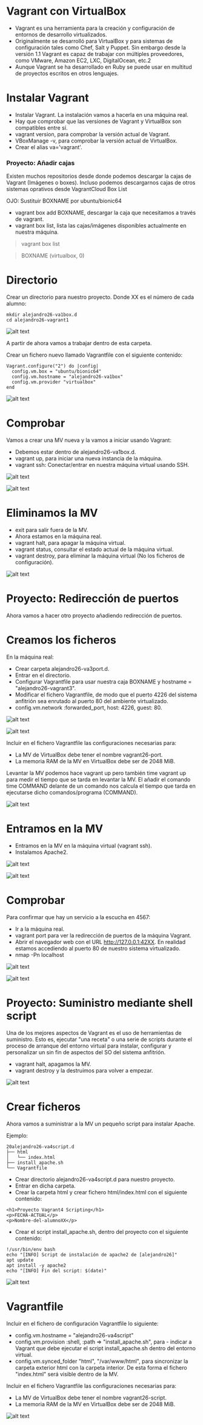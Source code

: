 # Vagrant con VirtualBox

- Vagrant es una herramienta para la creación y configuración de entornos de desarrollo virtualizados.
- Originalmente se desarrolló para VirtualBox y para sistemas de configuración tales como Chef, Salt y Puppet. Sin embargo desde la versión 1.1 Vagrant es capaz de trabajar con múltiples proveedores, como VMware, Amazon EC2, LXC, DigitalOcean, etc.2
- Aunque Vagrant se ha desarrollado en Ruby se puede usar en multitud de proyectos escritos en otros lenguajes.

# Instalar Vagrant

- Instalar Vagrant. La instalación vamos a hacerla en una máquina real.
- Hay que comprobar que las versiones de Vagrant y VirtualBox son compatibles entre sí.
- vagrant version, para comprobar la versión actual de Vagrant.
- VBoxManage -v, para comprobar la versión actual de VirtualBox.
- Crear el alias va='vagrant'.

### Proyecto: Añadir cajas

Existen muchos repositorios desde donde podemos descargar la cajas de Vagrant (Imágenes o boxes). Incluso podemos descargarnos cajas de otros sistemas oprativos desde VagrantCloud Box List

OJO: Sustituir BOXNAME por ubuntu/bionic64

- vagrant box add BOXNAME, descargar la caja que necesitamos a través de  vagrant.
- vagrant box list, lista las cajas/imágenes disponibles actualmente en nuestra máquina.

> vagrant box list

> BOXNAME (virtualbox, 0)

# Directorio

Crear un directorio para nuestro proyecto. Donde XX es el número de cada alumno:

~~~
mkdir alejandro26-va1box.d
cd alejandro26-vagrant1
~~~

![alt text](https://github.com/AbyssC1/idp2122-alejandro/blob/main/Imagenes/T6%20P2/1%20Configuracion%20vagrant%20maquina%20real.png)

A partir de ahora vamos a trabajar dentro de esta carpeta.

Crear un fichero nuevo llamado Vagrantfile con el siguiente contenido:

~~~
Vagrant.configure("2") do |config|
  config.vm.box = "ubuntu/bionic64"
  config.vm.hostname = "alejandro26-va1box"
  config.vm.provider "virtualbox"
end
~~~

![alt text](https://github.com/AbyssC1/idp2122-alejandro/blob/main/Imagenes/T6%20P2/2%20Configuracion%20Vagrand.png)

# Comprobar

Vamos a crear una MV nueva y la vamos a iniciar usando Vagrant:

- Debemos estar dentro de alejandro26-va1box.d.
- vagrant up, para iniciar una nueva instancia de la máquina.
- vagrant ssh: Conectar/entrar en nuestra máquina virtual usando SSH.

![alt text](https://github.com/AbyssC1/idp2122-alejandro/blob/main/Imagenes/T6%20P2/3%20Vagrant%20up.png)

![alt text](https://github.com/AbyssC1/idp2122-alejandro/blob/main/Imagenes/T6%20P2/4%20Vagrant%20ssh.png)

# Eliminamos la MV

- exit para salir fuera de la MV.
- Ahora estamos en la máquina real.
- vagrant halt, para apagar la máquina virtual.
- vagrant status, consultar el estado actual de la máquina virtual.
- vagrant destroy, para eliminar la máquina virtual (No los ficheros de configuración).

![alt text](https://github.com/AbyssC1/idp2122-alejandro/blob/main/Imagenes/T6%20P2/5%20exit%20vagrant%20halt%20vagrant%20status%20vagrant%20destroy.png)

# Proyecto: Redirección de puertos

Ahora vamos a hacer otro proyecto añadiendo redirección de puertos.

# Creamos los ficheros

En la máquina real:

- Crear carpeta alejandro26-va3port.d.
- Entrar en el directorio.
- Configurar Vagrantfile para usar nuestra caja BOXNAME y hostname = "alejandro26-vagrant3".
- Modificar el fichero Vagrantfile, de modo que el puerto 4226 del sistema anfitrión sea enrutado al puerto 80 del ambiente virtualizado.
- config.vm.network :forwarded_port, host: 4226, guest: 80.

![alt text](https://github.com/AbyssC1/idp2122-alejandro/blob/main/Imagenes/T6%20P2/6%20mkdir%20alejandro26-va3port.d.png)

![alt text](https://github.com/AbyssC1/idp2122-alejandro/blob/main/Imagenes/T6%20P2/7%20Configuracion%20vagrant%20file%202.png)

Incluir en el fichero Vagrantfile las configuraciones necesarias para:

- La MV de VirtualBox debe tener el nombre vagrant26-port.
- La memoria RAM de la MV en VirtualBox debe ser de 2048 MiB.

Levantar la MV podemos hace vagrant up pero también time vagrant up para medir el tiempo que se tarda en levantar la MV. El añadir el comando time COMMAND delante de un comando nos calcula el tiempo que tarda en ejecutarse dicho comandos/programa (COMMAND).

![alt text](https://github.com/AbyssC1/idp2122-alejandro/blob/main/Imagenes/T6%20P2/8%20creamos%20fichero%20en%20maquina%20real.png)

# Entramos en la MV

- Entramos en la MV en la máquina virtual (vagrant ssh).
- Instalamos Apache2.

![alt text](https://github.com/AbyssC1/idp2122-alejandro/blob/main/Imagenes/T6%20P2/9%20entramos%20con%20ssh%20y%20descargamos%20el%20vagrant.png)

![alt text](https://github.com/AbyssC1/idp2122-alejandro/blob/main/Imagenes/T6%20P2/10%20instalamos%20apache2.png)

# Comprobar

Para confirmar que hay un servicio a la escucha en 4567:

- Ir a la máquina real.
- vagrant port para ver la redirección de puertos de la máquina Vagrant.
- Abrir el navegador web con el URL http://127.0.0.1:42XX. En realidad estamos accediendo al puerto 80 de nuestro sistema virtualizado.
- nmap -Pn localhost

![alt text](https://github.com/AbyssC1/idp2122-alejandro/blob/main/Imagenes/T6%20P2/11%20apache2.png)

![alt text](https://github.com/AbyssC1/idp2122-alejandro/blob/main/Imagenes/T6%20P2/12%20nmap.png)

# Proyecto: Suministro mediante shell script

Una de los mejores aspectos de Vagrant es el uso de herramientas de suministro. Esto es, ejecutar "una receta" o una serie de scripts durante el proceso de arranque del entorno virtual para instalar, configurar y personalizar un sin fin de aspectos del SO del sistema anfitrión.

- vagrant halt, apagamos la MV.
- vagrant destroy y la destruimos para volver a empezar.

![alt text](https://github.com/AbyssC1/idp2122-alejandro/blob/main/Imagenes/T6%20P2/13%20apagar%20y%20destruir%20la%20mv.png)

# Crear ficheros

Ahora vamos a suministrar a la MV un pequeño script para instalar Apache.

Ejemplo:

~~~
20alejandro26-va4script.d
├── html
│   └── index.html
├── install_apache.sh
└── Vagrantfile
~~~

- Crear directorio alejandro26-va4script.d para nuestro proyecto.
- Entrar en dicha carpeta.
- Crear la carpeta html y crear fichero html/index.html con el siguiente contenido:

~~~
<h1>Proyecto Vagrant4 Scripting</h1>
<p>FECHA-ACTUAL</p>
<p>Nombre-del-alumnoXX</p>
~~~

- Crear el script install_apache.sh, dentro del proyecto con el siguiente contenido:

~~~
!/usr/bin/env bash
echo "[INFO] Script de instalación de apache2 de [alejandro26]"
apt update
apt install -y apache2
echo "[INFO] Fin del script: $(date)"
~~~

![alt text](https://github.com/AbyssC1/idp2122-alejandro/blob/main/Imagenes/T6%20P2/15%20script%20y%20index.png)

# Vagrantfile

Incluir en el fichero de configuración Vagrantfile lo siguiente:

- config.vm.hostname = "alejandro26-va4script"
- config.vm.provision :shell, :path => "install_apache.sh", para -  indicar a Vagrant que debe ejecutar el script install_apache.sh dentro del entorno virtual.
- config.vm.synced_folder "html", "/var/www/html", para sincronizar la carpeta exterior html con la carpeta interior. De esta forma el fichero "index.html" será visible dentro de la MV.

Incluir en el fichero Vagrantfile las configuraciones necesarias para:

- La MV de VirtualBox debe tener el nombre vagrant26-script.
- La memoria RAM de la MV en VirtualBox debe ser de 2048 MiB.

![alt text](https://github.com/AbyssC1/idp2122-alejandro/blob/main/Imagenes/T6%20P2/14%20vagrant%20configuracion.png)
